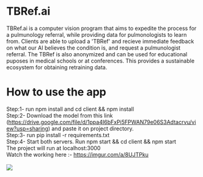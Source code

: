 # TBRef.ai
TBRef.ai is a computer vision program that aims to expedite the process for a pulmunology referral, while providing data for pulmonologists to learn from. Clients are able to upload a 'TBRef' and recieve immediate feedback on what our AI believes the condition is, and request a pulmunologist referral. The TBRef is also anonymized and can be used for educational puposes in medical schools or at conferences. This provides a sustainable ecosystem for obtaining retraining data.
<br>
# How to use the app
Step:1- run npm install and cd client && npm install
<br>
Step:2- Download the model from this link (https://drive.google.com/file/d/1ppa4I6bFxPi5FPWAN79e06S3Adtacrvu/view?usp=sharing) and paste it on project directory.
<br>
Step:3- run pip install -r requirements.txt
<br>
Step:4- Start both servers. Run npm start && cd client && npm start
<br>
The project will run at localhost:3000
<br/>
Watch the working here :- https://imgur.com/a/8UJTPku
<br>
<br>
<img src="https://drive.google.com/file/d/1w9tPkbYJ7-OiIWn19AJasPWAotj_CH2n/view?usp=sharing"
     style="float: left;" />
